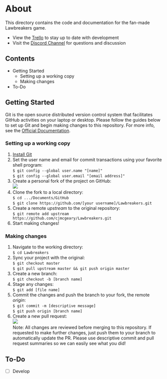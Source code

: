 # About
This directory contains the code and documentation for the fan-made Lawbreakers game.
- View the [Trello](https://trello.com/b/9YLzWwyQ) to stay up to date with development
- Visit the [Discord Channel](https://discord.gg/pVzUfu) for questions and discussion

## Contents
- Getting Started
   - Setting up a working copy
   - Making changes
- To-Do

## Getting Started
Git is the open source distributed version control system that facilitates GitHub activities on your laptop or desktop. Please follow the guides below to set up Git and begin making changes to this repository. For more info, see the [Official Documentation](https://git-scm.com/doc).

### Setting up a working copy
   1. [Install Git](https://git-scm.com/book/en/v2/Getting-Started-Installing-Git)
   2. Set the user name and email for commit transactions using your favorite shell program:  
      `$ git config --global user.name "[name]"`  
      `$ git config --global user.email "[email address]"`
   3. Create a personal fork of the project on GitHub:  
      <img src="https://i.imgur.com/nBIoqI2.png"><br>
   4. Clone the fork to a local directory:  
      `$ cd .../Documents/GitHub`  
      `$ git clone https://github.com/[your username]/Lawbreakers.git`
   5. Create a remote *upstream* to the original repository:  
      `$ git remote add upstream https://github.com/cjmcgeary/Lawbreakers.git`
   6. Start making changes!

### Making changes
   1. Navigate to the working directory:  
      `$ cd Lawbreakers`
   2. Sync your project with the original:  
      `$ git checkout master`  
      `$ git pull upstream master && git push origin master`
   3. Create a new branch:  
      `$ git checkout -b [branch name]`
   4. Stage any changes:  
      `$ git add [file name]`
   5. Commit the changes and push the branch to your fork, the remote *origin*:  
      `$ git commit -m [descriptive message]`  
      `$ git push origin [branch name]`
   6. Create a new pull request:  
      <img src="https://i.imgur.com/lR8L0uv.png"><br>
      Note: All changes are reviewed before merging to this repository. If requested to make further changes, just push them to your branch to automatically update the PR. Please use descriptive commit and pull request summaries so we can easily see what you did!

## To-Do
- [ ] Develop

